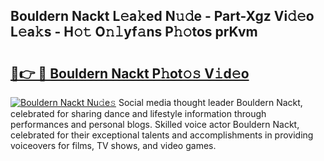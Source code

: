 ## Bouldern Nackt L𝚎a𝚔ed N𝚞𝚍e - Part-Xgz Vi𝚍𝚎o L𝚎a𝚔s - H𝚘𝚝 O𝚗𝚕yf𝚊ns P𝚑𝚘tos prKvm

# <h2><a href="http://kf354w.oniu.top/?m=Bouldern+Nackt">🔗👉 🔴 Bouldern Nackt P𝚑ot𝚘𝚜 V𝚒d𝚎o</a></h2>

[![Bouldern Nackt Nu𝚍e𝚜](https://i.imgur.com/0qMVB7G.gif)](http://kf354w.oniu.top/?m=Bouldern+Nackt)
Social media thought leader Bouldern Nackt, celebrated for sharing dance and lifestyle information through performances and personal blogs. Skilled voice actor Bouldern Nackt, celebrated for their exceptional talents and accomplishments in providing voiceovers for films, TV shows, and video games.  
